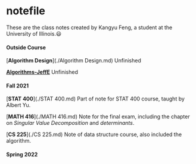 # notefile

These are the class notes created by Kangyu Feng, a student at the University of Illinois.:smiley:

#### Outside Course

[**Algorithm Design**](./Algorithm Design.md)	Unfinished

[**Algorithms-JeffE**](./Algorithms-JeffE.md)	Unfinished

#### Fall 2021

[**STAT 400**](./STAT 400.md)	Part of note for STAT 400 course, taught by Albert Yu.

[**MATH 416**](./MATH 416.md)	Note for the final exam, including the chapter on *Singular Value Decomposition* and *determinants*.

[**CS 225**](./CS 225.md)	Note of data structure course, also included the algorithm.

#### Spring 2022









